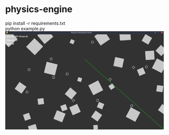 # physics-engine
pip install -r requirements.txt  
python example.py  
![A descriptive alt text](figure.png "Screenshot")
